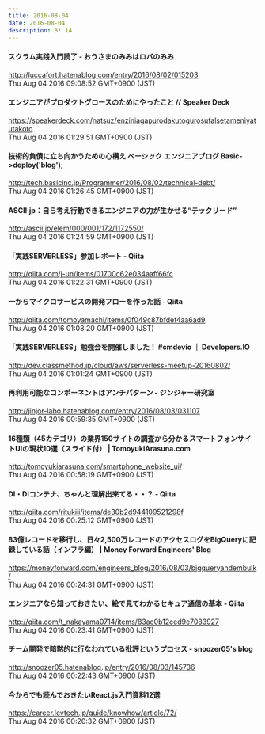 ```yaml
---
title: 2016-08-04
date: 2016-08-04
description: B! 14
---
```


#### スクラム実践入門読了 - おうさまのみみはロバのみみ
http://luccafort.hatenablog.com/entry/2016/08/02/015203<br>
Thu Aug 04 2016 09:08:52 GMT+0900 (JST)<br>


#### エンジニアがプロダクトグロースのためにやったこと // Speaker Deck
https://speakerdeck.com/natsuz/enziniagapurodakutogurosufalsetameniyatutakoto<br>
Thu Aug 04 2016 01:29:51 GMT+0900 (JST)<br>


####  技術的負債に立ち向かうための心構え ベーシック エンジニアブログ  Basic->deploy('blog');
http://tech.basicinc.jp/Programmer/2016/08/02/technical-debt/<br>
Thu Aug 04 2016 01:26:45 GMT+0900 (JST)<br>


#### ASCII.jp：自ら考え行動できるエンジニアの力が生かせる“テックリード”
http://ascii.jp/elem/000/001/172/1172550/<br>
Thu Aug 04 2016 01:24:59 GMT+0900 (JST)<br>


#### 「実践SERVERLESS」参加レポート - Qiita
http://qiita.com/j-un/items/01700c62e034aaff66fc<br>
Thu Aug 04 2016 01:22:31 GMT+0900 (JST)<br>


#### 一からマイクロサービスの開発フローを作った話 - Qiita
http://qiita.com/tomoyamachi/items/0f049c87bfdef4aa6ad9<br>
Thu Aug 04 2016 01:08:20 GMT+0900 (JST)<br>


#### 「実践SERVERLESS」勉強会を開催しました！ #cmdevio ｜ Developers.IO
http://dev.classmethod.jp/cloud/aws/serverless-meetup-20160802/<br>
Thu Aug 04 2016 01:01:24 GMT+0900 (JST)<br>


#### 再利用可能なコンポーネントはアンチパターン - ジンジャー研究室
http://jinjor-labo.hatenablog.com/entry/2016/08/03/031107<br>
Thu Aug 04 2016 00:59:35 GMT+0900 (JST)<br>


#### 16種類（45カテゴリ）の業界150サイトの調査から分かるスマートフォンサイトUIの現状10選（スライド付） | TomoyukiArasuna.com
http://tomoyukiarasuna.com/smartphone_website_ui/<br>
Thu Aug 04 2016 00:58:19 GMT+0900 (JST)<br>


#### DI・DIコンテナ、ちゃんと理解出来てる・・？ - Qiita
http://qiita.com/ritukiii/items/de30b2d944109521298f<br>
Thu Aug 04 2016 00:25:12 GMT+0900 (JST)<br>


#### 83億レコードを移行し、日々2,500万レコードのアクセスログをBigQueryに記録している話（インフラ編） | Money Forward  Engineers' Blog
https://moneyforward.com/engineers_blog/2016/08/03/bigqueryandembulk/<br>
Thu Aug 04 2016 00:24:31 GMT+0900 (JST)<br>


#### エンジニアなら知っておきたい、絵で見てわかるセキュア通信の基本 - Qiita
http://qiita.com/t_nakayama0714/items/83ac0b12ced9e7083927<br>
Thu Aug 04 2016 00:23:41 GMT+0900 (JST)<br>


#### チーム開発で暗黙的に行なわれている批評というプロセス - snoozer05's blog
http://snoozer05.hatenablog.jp/entry/2016/08/03/145736<br>
Thu Aug 04 2016 00:22:43 GMT+0900 (JST)<br>


#### 今からでも読んでおきたいReact.js入門資料12選
https://career.levtech.jp/guide/knowhow/article/72/<br>
Thu Aug 04 2016 00:20:32 GMT+0900 (JST)<br>


